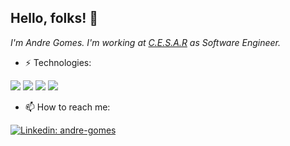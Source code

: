 <h2> Hello, folks! 👋 </h2>
<p><em>I'm Andre Gomes. I'm  working at <a href="https://www.cesar.org.br/">C.E.S.A.R</a> as Software Engineer.</em></p>

- ⚡ Technologies:  

![](https://img.shields.io/badge/java-1.8-orange) ![](https://img.shields.io/badge/angular-2%2B-yellowgreen)
![](https://img.shields.io/badge/spring-5-green) ![](https://img.shields.io/badge/springboot-2-green)


- 📫 How to reach me:  

[![Linkedin: andre-gomes](https://img.shields.io/badge/-andregomes-blue?style=flat-square&logo=Linkedin&logoColor=white&link=https://www.linkedin.com/in/andr%C3%A9-gomes-37911220/)](https://www.linkedin.com/in/andr%C3%A9-gomes-37911220/?target=_blank)

<!--
**andrergomesdev/andrergomesdev** is a ✨ _special_ ✨ repository because its `README.md` (this file) appears on your GitHub profile.

Here are some ideas to get you started:

- 🔭 I’m currently working on ...
- 🌱 I’m currently learning ...
- 👯 I’m looking to collaborate on ...
- 🤔 I’m looking for help with ...
- 💬 Ask me about ...
- 📫 How to reach me: ...
- 😄 Pronouns: ...
- ⚡ Fun fact: ...
-->
